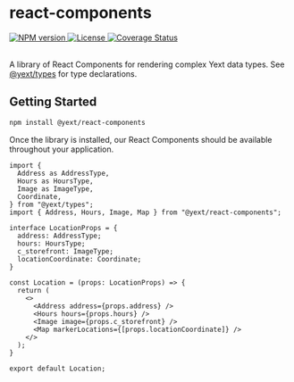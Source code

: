 # react-components

<div>
  <a href="https://npmjs.org/package/@yext/react-components">
    <img src="https://img.shields.io/npm/v/@yext/react-components" alt="NPM version"/>
  </a>
  <a href="./LICENSE">
    <img src="https://img.shields.io/badge/License-BSD%203--Clause-blue.svg" alt="License"/>
  </a>
  <a href='https://coveralls.io/github/yext/react-components?branch=main'>
    <img src='https://coveralls.io/repos/github/yext/react-components/badge.svg?branch=main' alt='Coverage Status' />
  </a>
</div>
<br>

A library of React Components for rendering complex Yext data types. See [@yext/types](https://github.com/yext/types) for type declarations.

## Getting Started

```bash
npm install @yext/react-components
```

Once the library is installed, our React Components should be available throughout your application.

```tsx
import {
  Address as AddressType,
  Hours as HoursType,
  Image as ImageType,
  Coordinate,
} from "@yext/types";
import { Address, Hours, Image, Map } from "@yext/react-components";

interface LocationProps = {
  address: AddressType;
  hours: HoursType;
  c_storefront: ImageType;
  locationCoordinate: Coordinate;
}

const Location = (props: LocationProps) => {
  return (
    <>
      <Address address={props.address} />
      <Hours hours={props.hours} />
      <Image image={props.c_storefront} />
      <Map markerLocations={[props.locationCoordinate]} />
    </>
  );
}

export default Location;
```
